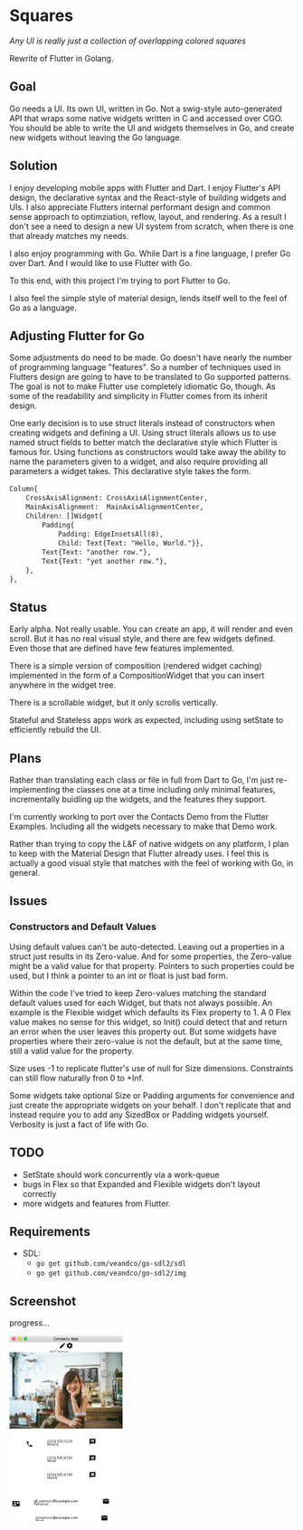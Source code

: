 # Squares

_Any UI is really just a collection of overlapping colored squares_


Rewrite of Flutter in Golang.

## Goal

Go needs a UI. Its own UI, written in Go. Not a swig-style auto-generated API that wraps some native widgets written in C and accessed over CGO. You should be able to write the UI and widgets themselves in Go, and create new widgets without leaving the Go language.

## Solution

I enjoy developing mobile apps with Flutter and Dart. I enjoy Flutter's API design, the declarative syntax and the React-style of building widgets and UIs. I also appreciate Flutters internal performant design and common sense approach to optimziation, reflow, layout, and rendering. As a result I don't see a need to design a new UI system from scratch, when there is one that already matches my needs.

I also enjoy programming with Go. While Dart is a fine language, I prefer Go over Dart. And I would like to use Flutter with Go.

To this end, with this project I'm trying to port Flutter to Go.

I also feel the simple style of material design, lends itself well to the feel of Go as a language.

## Adjusting Flutter for Go

Some adjustments do need to be made. Go doesn't have nearly the number of programming language "features". So a number of techniques used in Flutters design are going to have to be translated to Go supported patterns. The goal is not to make Flutter use completely idiomatic Go, though. As some of the readability and simplicity in Flutter comes from its inherit design.

One early decision is to use struct literals instead of constructors when creating widgets and defining a UI. Using struct literals allows us to use named struct fields to better match the declarative style which Flutter is famous for.  Using functions as constructors would take away the ability to name the parameters given to a widget, and also require providing all parameters a widget takes. This declarative style takes the form.

```
Column{
    CrossAxisAlignment: CrossAxisAlignmentCenter,
    MainAxisAlignment:  MainAxisAlignmentCenter,
    Children: []Widget{
        Padding{
            Padding: EdgeInsetsAll(8), 
            Child: Text{Text: "Hello, World."}},
        Text{Text: "another row."},
        Text{Text: "yet another row."},
    },
},
```

## Status

Early alpha. Not really usable. You can create an app, it will render and even scroll. But it has no real visual style, and there are few widgets defined. Even those that are defined have few features implemented.

There is a simple version of composition (rendered widget caching) implemented in the form of a CompositionWidget that you can insert anywhere in the widget tree.

There is a scrollable widget, but it only scrolls vertically.

Stateful and Stateless apps work as expected, including using setState to efficiently rebuild the UI.

## Plans

Rather than translating each class or file in full from Dart to Go, I'm just re-implementing the classes one at a time including only minimal features, incrementally buidling up the widgets, and the features they support.

I'm currently working to port over the Contacts Demo from the Flutter Examples. Including all the widgets necessary to make that Demo work.

Rather than trying to copy the L&F of native widgets on any platform, I plan to keep with the Material Design that Flutter already uses. I feel this is actually a good visual style that matches with the feel of working with Go, in general.

## Issues

### Constructors and Default Values

Using default values can't be auto-detected. Leaving out a properties in a struct just results in its Zero-value. And for some properties, the Zero-value might be a valid value for that property. Pointers to such properties could be used, but I think a pointer to an int or float is just bad form.

Within the code I've tried to keep Zero-values matching the standard default values used for each Widget, but thats not always possible. An example is the Flexible widget which defaults its Flex property to 1. A 0 Flex value makes no sense for this widget, so Init() could detect that and return an error when the user leaves this property out. But some widgets have properties where their zero-value is not the default, but at the same time, still a valid value for the property.

Size uses -1 to replicate flutter's use of null for Size dimensions. Constraints can still flow naturally fron 0 to +Inf.

Some widgets take optional Size or Padding arguments for convenience and just create the appropriate widgets on your behalf. I don't replicate that and instead require you to add any SizedBox or Padding widgets yourself. Verbosity is just a fact of life with Go.

## TODO

* SetState should work concurrently via a work-queue
* bugs in Flex so that Expanded and Flexible widgets don't layout correctly
* more widgets and features from Flutter.


## Requirements

* SDL: 
  * `go get github.com/veandco/go-sdl2/sdl`
  * `go get github.com/veandco/go-sdl2/img`

## Screenshot
progress...

<img src="Contacts_App.png" width="200" >
